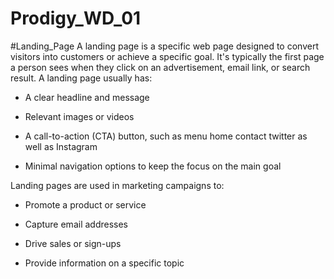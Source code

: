 # Prodigy_WD_01
#Landing_Page 
A landing page is a specific web page designed to convert visitors into customers or achieve a specific goal. It's typically the first page a person sees when they click on an advertisement, email link, or search result. A landing page usually has:

- A clear headline and message

- Relevant images or videos

- A call-to-action (CTA) button, such as menu home contact twitter as well as Instagram 

- Minimal navigation options to keep the focus on the main goal

Landing pages are used in marketing campaigns to:

- Promote a product or service

- Capture email addresses

- Drive sales or sign-ups

- Provide information on a specific topic
